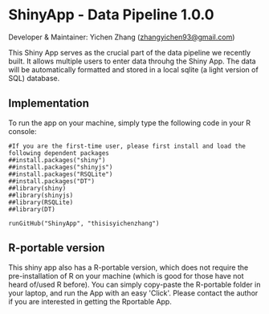 # ShinyApp - Data Pipeline 1.0.0

Developer & Maintainer: Yichen Zhang (zhangyichen93@gmail.com)

This Shiny App serves as the crucial part of the data pipeline we recently built. It allows multiple users to enter data throuhg the Shiny App. The data will be automatically formatted and stored in a local sqlite (a light version of SQL) database. 

## Implementation 
To run the app on your machine, simply type the following code in your R console:

```{r}
#If you are the first-time user, please first install and load the following dependent packages 
##install.packages("shiny")
##install.packages("shinyjs")
##install.packages("RSQLite")
##install.packages("DT")
##library(shiny)
##library(shinyjs)
##library(RSQLite)
##library(DT)

runGitHub("ShinyApp", "thisisyichenzhang")
```

## R-portable version 
This shiny app also has a R-portable version, which does not require the pre-installation of R on your machine (which is good for those have not heard of/used R before). You can simply copy-paste the R-portable folder in your laptop, and run the App with an easy 'Click'. Please contact the author if you are interested in getting the Rportable App.
